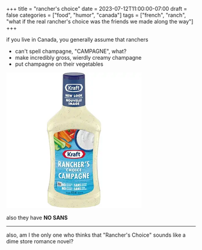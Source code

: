 +++
title = "rancher's choice"
date = 2023-07-12T11:00:00-07:00
draft = false
categories = ["food", "humor", "canada"]
tags = ["french", "ranch", "what if the real rancher's choice was the friends we made along the way"]
+++

if you live in Canada, you generally assume that ranchers

* can't spell champagne, "CAMPAGNE", what?
* make incredibly gross, wierdly creamy champagne
* put champagne on their vegetables

![](./choice.png)

also they have **NO SANS**

-----

also, am I the only one who thinks that "Rancher's Choice" sounds like a dime store romance novel?